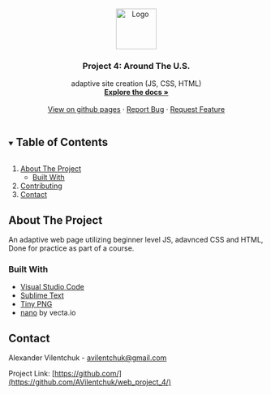 <!--
*** Thanks for checking out the Best-README-Template. If you have a suggestion
*** that would make this better, please fork the repo and create a pull request
*** or simply open an issue with the tag "enhancement".
*** Thanks again! Now go create something AMAZING! :D
***
***
***
*** To avoid retyping too much info. Do a search and replace for the following:
*** github_username, repo_name, twitter_handle, email, project_title, project_description
-->



<!-- PROJECT SHIELDS -->
<!--
*** I'm using markdown "reference style" links for readability.
*** Reference links are enclosed in brackets [ ] instead of parentheses ( ).
*** See the bottom of this document for the declaration of the reference variables
*** for contributors-url, forks-url, etc. This is an optional, concise syntax you may use.
*** https://www.markdownguide.org/basic-syntax/#reference-style-links
-->


<!-- PROJECT LOGO -->
<br />
<p align="center">
  <a href="https://github.com/github_username/repo_name">
    <img src="images/logo.png" alt="Logo" width="80" height="80">
  </a>

  <h3 align="center">Project 4: Around The U.S.</h3>

  <p align="center">
    adaptive site creation (JS, CSS, HTML)
    <br />
    <a href="https://github.com/github_username/repo_name"><strong>Explore the docs »</strong></a>
    <br />
    <br />
    <a href="https://github.com/github_username/repo_name">View on github pages</a>
    ·
    <a href="https://github.com/AVilentchuk/web_project_4/issues">Report Bug</a>
    ·
    <a href="https://github.com/AVilentchuk/web_project_4/issues">Request Feature</a>
  </p>
</p>



<!-- TABLE OF CONTENTS -->
<details open="open">
  <summary><h2 style="display: inline-block">Table of Contents</h2></summary>
  <ol>
    <li>
      <a href="#about-the-project">About The Project</a>
      <ul>
        <li><a href="#built-with">Built With</a></li>
      </ul>
    </li>
    <li><a href="#contributing">Contributing</a></li>
    <li><a href="#contact">Contact</a></li>
  </ol>
</details>



<!-- ABOUT THE PROJECT -->
## About The Project

An adaptive web page utilizing beginner level JS, adavnced CSS and HTML, Done for practice as part of a course.



### Built With

* [Visual Studio Code](https://code.visualstudio.com/)
* [Sublime Text](https://www.sublimetext.com/)
* [Tiny PNG](https://tinypng.com/)
* [nano](https://vecta.io/nano
) by vecta.io


<!-- CONTACT -->
## Contact

Alexander Vilentchuk - avilentchuk@gmail.com

Project Link: [https://github.com/](https://github.com/AVilentchuk/web_project_4/)




<!-- MARKDOWN LINKS & IMAGES -->
<!-- https://www.markdownguide.org/basic-syntax/#reference-style-links -->
[contributors-shield]: https://img.shields.io/github/contributors/github_username/repo.svg?style=for-the-badge
[contributors-url]: https://github.com/AVilentchuk/web_project_4/graphs/contributors
[forks-shield]: https://img.shields.io/github/forks/github_username/repo.svg?style=for-the-badge
[forks-url]: https://github.com/AVilentchuk/web_project_4/network/members
[stars-shield]: https://img.shields.io/github/stars/github_username/repo.svg?style=for-the-badge
[stars-url]: https://github.com/AVilentchuk/web_project_4/stargazers
[issues-shield]: https://img.shields.io/github/issues/github_username/repo.svg?style=for-the-badge
[issues-url]: https://github.com/AVilentchuk/web_project_4/issues
[license-shield]: https://img.shields.io/github/license/github_username/repo.svg?style=for-the-badge
[license-url]: https://github.com/AVilentchuk/web_project_4/blob/master/LICENSE.txt
[linkedin-shield]: https://img.shields.io/badge/-LinkedIn-black.svg?style=for-the-badge&logo=linkedin&colorB=555
[linkedin-url]: https://linkedin.com/in/github_username
